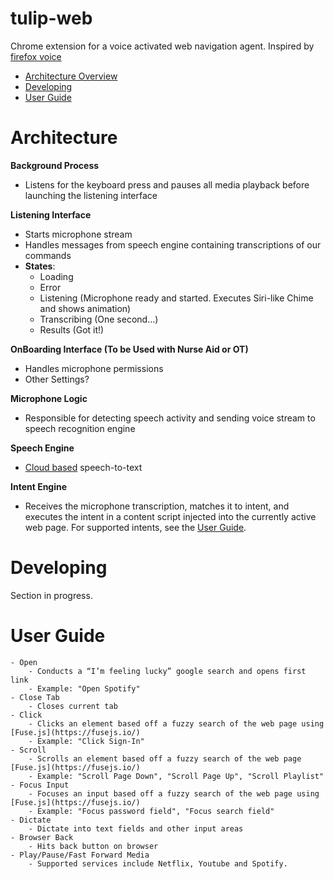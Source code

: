 # tulip-web

Chrome extension for a voice activated web navigation agent. Inspired by [firefox voice](https://github.com/mozilla/firefox-voice)

- <a href="#Architecture">Architecture Overview</a>
- <a href="#Developing">Developing</a>
- <a href="#UserGuide">User Guide</a>

# Architecture

**Background Process**
- Listens for the keyboard press and pauses all media playback before launching the listening interface

**Listening Interface**
- Starts microphone stream
- Handles messages from speech engine containing transcriptions of our commands
- **States**:
    - Loading
    - Error
    - Listening (Microphone ready and started. Executes Siri-like Chime and shows animation)
    - Transcribing (One second...)
    - Results (Got it!)

**OnBoarding Interface (To be Used with Nurse Aid or OT)**
- Handles microphone permissions
- Other Settings?

**Microphone Logic**
- Responsible for detecting speech activity and sending voice stream to speech recognition engine

**Speech Engine**
- [Cloud based](https://cloud.google.com/speech-to-text/docs) speech-to-text 

**Intent Engine**
- Receives the microphone transcription, matches it to intent, and executes the intent in a content script 
  injected into the currently active web page. For supported intents, see the <a href="#UserGuide">User Guide</a>.

# Developing

Section in progress.

# User Guide
    - Open
        - Conducts a “I’m feeling lucky” google search and opens first link
        - Example: "Open Spotify"
    - Close Tab
        - Closes current tab
    - Click
        - Clicks an element based off a fuzzy search of the web page using [Fuse.js](https://fusejs.io/)
        - Example: "Click Sign-In"
    - Scroll
        - Scrolls an element based off a fuzzy search of the web page [Fuse.js](https://fusejs.io/)
        - Example: "Scroll Page Down", "Scroll Page Up", "Scroll Playlist"
    - Focus Input 
        - Focuses an input based off a fuzzy search of the web page using [Fuse.js](https://fusejs.io/)
        - Example: "Focus password field", "Focus search field"
    - Dictate
        - Dictate into text fields and other input areas
    - Browser Back
        - Hits back button on browser
    - Play/Pause/Fast Forward Media
        - Supported services include Netflix, Youtube and Spotify.